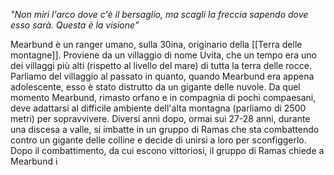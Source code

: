 *"Non miri l'arco dove c'è il bersaglio, ma scagli la freccia sapendo dove esso sarà. Questa è la visione"* 

Mearbund è un ranger umano, sulla 30ina, originario della [[Terra delle montagne]]. Proviene da un villaggio di nome Uvita, che un tempo era uno dei villaggi più alti (rispetto al livello del mare) di tutta la terra delle rocce. Parliamo del villaggio al passato in quanto, quando Mearbund era appena adolescente, esso è stato distrutto da un gigante delle nuvole. Da quel momento Mearbund, rimasto orfano e in compagnia di pochi compaesani, deve adattarsi al difficile ambiente dell'alta montagna (parliamo di 2500 metri) per sopravvivere. Diversi anni dopo, ormai sui 27-28 anni, durante una discesa a valle, si imbatte in un gruppo di Ramas che sta combattendo contro un gigante delle colline e decide di unirsi a loro per sconfiggerlo. Dopo il combattimento, da cui escono vittoriosi, il gruppo di Ramas chiede a Mearbund i